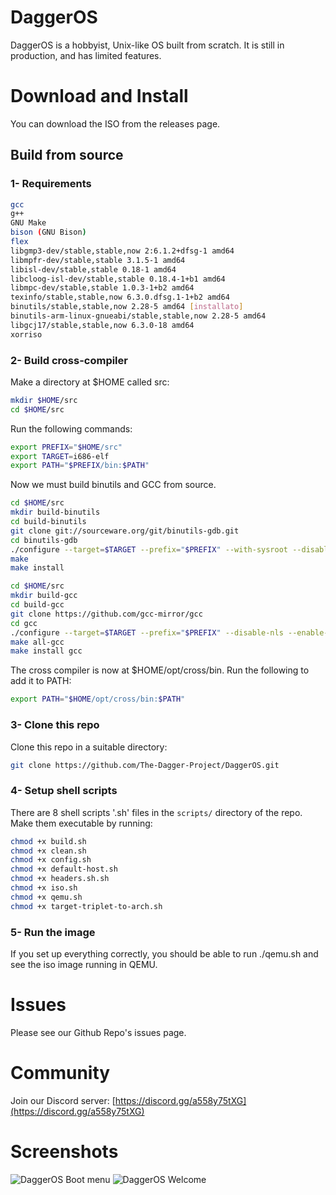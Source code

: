# DaggerOS
DaggerOS is a hobbyist, Unix-like OS built from scratch. It is still in production, and has limited features.

# Download and Install
You can download the ISO from the releases page.

## Build from source
### 1- Requirements
```bash
gcc 
g++ 
GNU Make 
bison (GNU Bison) 
flex 
libgmp3-dev/stable,stable,now 2:6.1.2+dfsg-1 amd64
libmpfr-dev/stable,stable 3.1.5-1 amd64
libisl-dev/stable,stable 0.18-1 amd64
libcloog-isl-dev/stable,stable 0.18.4-1+b1 amd64
libmpc-dev/stable,stable 1.0.3-1+b2 amd64
texinfo/stable,stable,now 6.3.0.dfsg.1-1+b2 amd64
binutils/stable,stable,now 2.28-5 amd64 [installato]
binutils-arm-linux-gnueabi/stable,stable,now 2.28-5 amd64
libgcj17/stable,stable,now 6.3.0-18 amd64 
xorriso
```

### 2- Build cross-compiler
Make a directory at $HOME called src:
```bash
mkdir $HOME/src
cd $HOME/src
```
Run the following commands:
```bash
export PREFIX="$HOME/src"
export TARGET=i686-elf
export PATH="$PREFIX/bin:$PATH"
```
Now we must build binutils and GCC from source.
```bash
cd $HOME/src
mkdir build-binutils
cd build-binutils
git clone git://sourceware.org/git/binutils-gdb.git
cd binutils-gdb
./configure --target=$TARGET --prefix="$PREFIX" --with-sysroot --disable-nls --disable-werror
make
make install
```

```bash
cd $HOME/src
mkdir build-gcc
cd build-gcc
git clone https://github.com/gcc-mirror/gcc
cd gcc
./configure --target=$TARGET --prefix="$PREFIX" --disable-nls --enable-languages=c,c++ --without-headers
make all-gcc
make install gcc
```
The cross compiler is now at $HOME/opt/cross/bin. Run the following to add it to PATH:
```bash
export PATH="$HOME/opt/cross/bin:$PATH"
```

### 3- Clone this repo
Clone this repo in a suitable directory:
```bash
git clone https://github.com/The-Dagger-Project/DaggerOS.git
```

### 4- Setup shell scripts
There are 8 shell scripts '.sh' files in the `scripts/` directory of the repo. Make them executable by running:
```bash
chmod +x build.sh
chmod +x clean.sh
chmod +x config.sh
chmod +x default-host.sh
chmod +x headers.sh.sh
chmod +x iso.sh
chmod +x qemu.sh
chmod +x target-triplet-to-arch.sh
```

### 5- Run the image
If you set up everything correctly, you should be able to run ./qemu.sh and see the iso image running in QEMU.

# Issues
Please see our Github Repo's issues page.

# Community
Join our Discord server: [https://discord.gg/a558y75tXG](https://discord.gg/a558y75tXG)

# Screenshots
![DaggerOS Boot menu](/images/daggeros-grub.png)
![DaggerOS Welcome](/images/daggeros-welcome.png)

